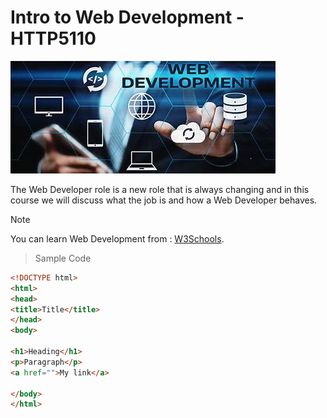 # Intro to Web Development - HTTP5110

![Web Development](/images/web.jpeg)

The Web Developer role is a new role that is always changing and in this course we will discuss what the job is and how a Web
Developer behaves.

> [!Note]  
> You can learn Web Development from : [W3Schools](https://www.w3schools.com/).


> Sample Code
```HTML
<!DOCTYPE html>
<html>
<head>
<title>Title</title>
</head>
<body>

<h1>Heading</h1>
<p>Paragraph</p>
<a href="">My link</a>

</body>
</html>
```

